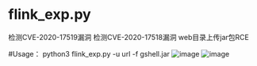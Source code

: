 # flink_exp.py
检测CVE-2020-17519漏洞
检测CVE-2020-17518漏洞
web目录上传jar包RCE

#Usage：
python3 flink_exp.py -u url -f gshell.jar
![image](https://github.com/gsheller/Flink_exp/blob/master/flink_exp.jpg)
![image](https://github.com/gsheller/Flink_exp/blob/master/getshell.jpg)
